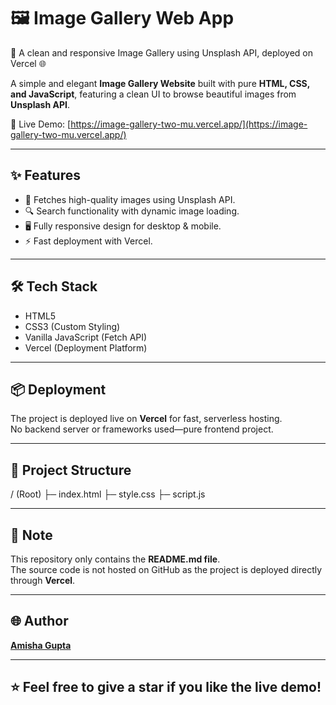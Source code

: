 # 🖼️ Image Gallery Web App
🎨 A clean and responsive Image Gallery using Unsplash API, deployed on Vercel 🌐

A simple and elegant **Image Gallery Website** built with pure **HTML, CSS, and JavaScript**, featuring a clean UI to browse beautiful images from **Unsplash API**.

🚀 Live Demo: [https://image-gallery-two-mu.vercel.app/](https://image-gallery-two-mu.vercel.app/)

---

## ✨ Features
- 📸 Fetches high-quality images using Unsplash API.
- 🔍 Search functionality with dynamic image loading.
- 🖥️ Fully responsive design for desktop & mobile.
- ⚡ Fast deployment with Vercel.

---

## 🛠️ Tech Stack
- HTML5
- CSS3 (Custom Styling)
- Vanilla JavaScript (Fetch API)
- Vercel (Deployment Platform)

---

## 📦 Deployment
The project is deployed live on **Vercel** for fast, serverless hosting.  
No backend server or frameworks used—pure frontend project.

---

## 📂 Project Structure
/ (Root)
├─ index.html
├─ style.css
├─ script.js

---

## 🚧 Note
This repository only contains the **README.md file**.  
The source code is not hosted on GitHub as the project is deployed directly through **Vercel**.

---

## 🌐 Author
**[Amisha Gupta](https://vercel.com/your-vercel-profile-link-if-any)**

---

## ⭐ Feel free to give a star if you like the live demo!
